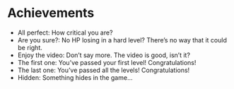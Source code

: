 # Achievements

- All perfect: How critical you are?
- Are you sure?: No HP losing in a hard level? There’s no way that it could be right.
- Enjoy the video: Don’t say more. The video is good, isn’t it?
- The first one: You’ve passed your first level! Congratulations!
- The last one: You’ve passed all the levels! Congratulations!
- Hidden: Something hides in the game...
